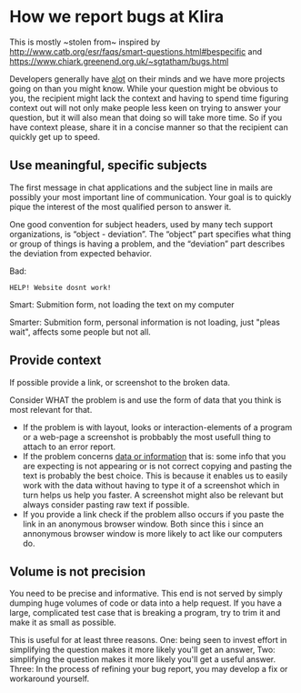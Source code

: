 # How we report bugs at Klira
This is mostly ~stolen from~ inspired by http://www.catb.org/esr/faqs/smart-questions.html#bespecific and https://www.chiark.greenend.org.uk/~sgtatham/bugs.html

Developers generally have [alot](http://hyperboleandahalf.blogspot.com/2010/04/alot-is-better-than-you-at-everything.html) 
on their minds and we have more projects going on than you might know. While your question might be obvious to you, the recipient
might lack the context and having to spend time figuring context out will not only make people less keen on trying to answer
your question, but it will also mean that doing so will take more time. So if you have context please, share it in a concise
manner so that the recipient can quickly get up to speed.

## Use meaningful, specific subjects
The first message in chat applications and the subject line in mails are possibly your most important line of communication.
Your goal is to quickly pique the interest of the most qualified person to answer it.

One good convention for subject headers, used by many tech support organizations, is “object - deviation”.
The “object” part specifies what thing or group of things is having a problem,
and the “deviation” part describes the deviation from expected behavior.

Bad:

    HELP! Website dosnt work!

Smart:
    Submition form, not loading the text on my computer
    
Smarter:
    Submition form, personal information is not loading, just "pleas wait", affects some people but not all.

## Provide context
If possible provide a link, or screenshot to the broken data.

Consider WHAT the problem is and use the form of data that you think is most relevant for that. 

 * If the problem is with layout, looks or interaction-elements of a program or a web-page a screenshot is probbably the most usefull thing to attach to an error report.
 * If the problem concerns [data or information](https://sv.wikipedia.org/wiki/Information) that is: some info that you are expecting is not appearing or is not correct copying and pasting the text is probably the best choice. This is because it enables us to easily work with the data without having to type it of a screenshot which in turn helps us help you faster. A screenshot might also be relevant but always consider pasting raw text if possible.
 * If you provide a link check if the problem allso occurs if you paste the link in an anonymous browser window. Both since this i since an annonymous browser window is more likely to act like our computers do.
 
## Volume is not precision

You need to be precise and informative. This end is not served by simply dumping huge volumes of code or data into a help request. If you have a large, complicated test case that is breaking a program, try to trim it and make it as small as possible.

This is useful for at least three reasons. One: being seen to invest effort in simplifying the question makes it more likely you'll get an answer, Two: simplifying the question makes it more likely you'll get a useful answer. Three: In the process of refining your bug report, you may develop a fix or workaround yourself.
